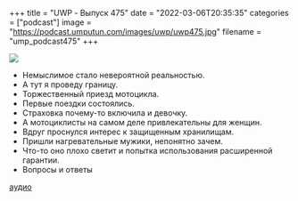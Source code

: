 +++
title = "UWP - Выпуск 475"
date = "2022-03-06T20:35:35"
categories = ["podcast"]
image = "https://podcast.umputun.com/images/uwp/uwp475.jpg"
filename = "ump_podcast475"
+++

![](https://podcast.umputun.com/images/uwp/uwp475.jpg)

- Немыслимое стало невероятной реальностью.
- А тут я проведу границу.
- Торжественный приезд мотоцикла.
- Первые поездки состоялись.
- Страховка почему-то включила и девочку.
- А мотоциклисты на самом деле привлекательны для женщин.
- Вдруг проснулся интерес к защищенным хранилищам.
- Пришли нагревательные мужики, непонятно зачем.
- Что-то оно плохо светит и попытка использования расширенной гарантии.
- Вопросы и ответы

[аудио](https://podcast.umputun.com/media/ump_podcast475.mp3)
<audio src="https://podcast.umputun.com/media/ump_podcast475.mp3" preload="none"></audio>
